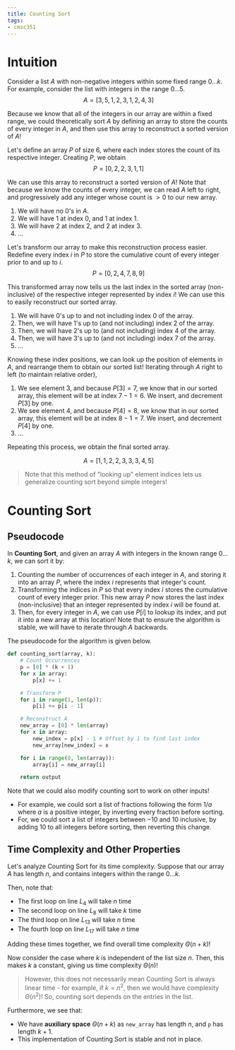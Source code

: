 ```yaml
---
title: Counting Sort
tags:
- cmsc351
---
```


# Intuition
Consider a list $A$ with non-negative integers within some fixed range $0 \dots k$. For example, consider the list with integers in the range $0 \dots 5$.
$$
A = [3,5,1,2,3,1,2,4,3]
$$

Because we know that all of the integers in our array are within a fixed range, we could theoretically sort $A$ by defining an array to store the counts of every integer in $A$, and then use this array to reconstruct a sorted version of $A$!

Let's define an array $P$ of size 6, where each index stores the count of its respective integer. Creating $P$, we obtain
$$
P = [0,2,2,3,1,1]
$$

We can use this array to reconstruct a sorted version of $A$! Note that because we know the counts of every integer, we can read $A$ left to right, and progressively add any integer whose count is $> 0$ to our new array.

1. We will have no $0$'s in $A$.
2. We will have $1$ at index 0, and $1$ at index 1.
3. We will have $2$ at index 2, and $2$ at index 3.
4. ...

Let's transform our array to make this reconstruction process easier. Redefine every index $i$ in $P$ to store the cumulative count of every integer prior to and up to $i$. 
$$
P = [0,2,4,7,8,9]
$$

This transformed array now tells us the last index in the sorted array (non-inclusive) of the respective integer represented by index $i$! We can use this to easily reconstruct our sorted array.
1. We will have 0's up to and not including index 0 of the array.
2. Then, we will have 1's up to (and not including) index 2 of the array.
3. Then, we will have 2's up to (and not including) index 4 of the array.
4. Then, we will have 3's up to (and not including) index 7 of the array.
5. ...

Knowing these index positions, we can look up the position of elements in $A$, and rearrange them to obtain our sorted list! Iterating through $A$ right to left (to maintain relative order),
1. We see element 3, and because $P[3] = 7$, we know that in our sorted array, this element will be at index $7 - 1 = 6$. We insert, and decrement $P[3]$ by one.
2. We see element 4, and because $P[4] = 8$, we know that in our sorted array, this element will be at index $8 - 1 = 7$. We insert, and decrement $P[4]$ by one.
3. ...

Repeating this process, we obtain the final sorted array.

$$
A = [1,1,2,2,3,3,3,4,5]
$$

> Note that this method of "looking up" element indices lets us generalize counting sort beyond simple integers!

# Counting Sort
## Pseudocode
In **Counting Sort**, and given an array $A$ with integers in the known range $0 \dots k$, we can sort it by:
1. Counting the number of occurrences of each integer in $A$, and storing it into an array $P$, where the index $i$ represents that integer's count.
2. Transforming the indices in $P$ so that every index $i$ stores the cumulative count of every integer prior. This new array $P$ now stores the last index (non-inclusive) that an integer represented by index $i$ will be found at.
3. Then, for every integer in $A$, we can use $P[i]$ to lookup its index, and put it into a new array at this location! Note that to ensure the algorithm is stable, we will have to iterate through $A$ backwards.

The pseudocode for the algorithm is given below.

```python
def counting_sort(array, k):
    # Count Occurrences
    p = [0] * (k + 1)
    for x in array:
        p[x] += 1

    # Transform P
    for i in range(1, len(p)):
        p[i] += p[i - 1]

    # Reconstruct A
    new_array = [0] * len(array)
    for x in array:
        new_index = p[x] - 1 # Offset by 1 to find last index
        new_array[new_index] = x

    for i in range(0, len(array)):
        array[i] = new_array[i]

    return output
```

Note that we could also modify counting sort to work on other inputs!
- For example, we could sort a list of fractions following the form $1/a$ where $a$ is a positive integer, by inverting every fraction before sorting.
- For, we could sort a list of integers between $-10$ and $10$ inclusive, by adding $10$ to all integers before sorting, then reverting this change.

## Time Complexity and Other Properties
Let's analyze Counting Sort for its time complexity. Suppose that our array $A$ has length $n$, and contains integers within the range $0 \dots k$.

Then, note that:
- The first loop on line $L_4$ will take $n$ time
- The second loop on line $L_8$ will take $k$ time
- The third loop on line $L_{13}$ will take $n$ time
- The fourth loop on line $L_{17}$ will take $n$ time

Adding these times together, we find overall time complexity $\Theta(n + k)$!

Now consider the case where $k$ is independent of the list size $n$. Then, this makes $k$ a constant, giving us time complexity $\Theta(n)$!
> However, this does not necessarily mean Counting Sort is always linear time - for example, if $k = n^2$, then we would have complexity $\Theta(n^2)$! So, counting sort depends on the entries in the list.

Furthermore, we see that:
- We have **auxiliary space** $\Theta(n+k)$ as `new_array` has length $n$, and `p` has length $k + 1$.
- This implementation of Counting Sort is stable and not in place.